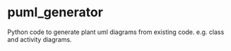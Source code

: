 # puml_generator
Python code to generate plant uml diagrams from existing code. e.g. class and activity diagrams.
